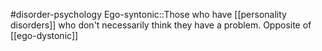 #disorder-psychology 
Ego-syntonic::Those who have [[personality disorders]] who don't necessarily think they have a problem. Opposite of [[ego-dystonic]]